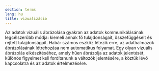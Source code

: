 ```yaml
---
section: terms
lang: hu
title: vizualizáció
---
```


Az adatok vizuális ábrázolása gyakran az adatok kommunikálásának legcélszerűbb módja: kiemeli annak fő tulajdonságait, összefüggéseit és rejtett tulajdonságait. Habár számos eszköz létezik erre, az adathalmazok ábrázolásának létrehozása nem automatikus folyamat. Egy olyan vizuális ábrázolás elkészítéséhez, amely hűen ábrázolja az adatok jelentését,  különös figyelmet kell fordítanunk a változók jelentésére, a köztük lévő kapcsolatra és az adatok értelmezésére.
